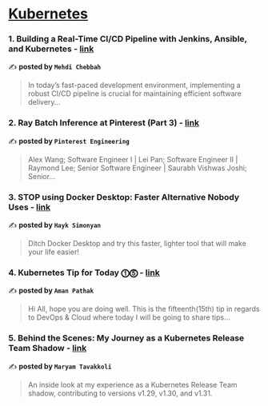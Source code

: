 
<h1><a href=https://medium.com/tag/kubernetes/recommended target="_blank" rel="noopener noreferrer">Kubernetes</a></h1>
<h3>1. Building a Real-Time CI/CD Pipeline with Jenkins, Ansible, and Kubernetes - <a href="https://medium.com/@mehdi.chebbah/building-a-real-time-ci-cd-pipeline-with-jenkins-ansible-and-kubernetes-f6f48f40e17f" target="_blank" rel="noopener noreferrer">link</a></h3>

✍️ **posted by `Mehdi Chebbah`**

<blockquote>In today’s fast-paced development environment, implementing a robust CI/CD pipeline is crucial for maintaining efficient software delivery…</blockquote>

<h3>2. Ray Batch Inference at Pinterest (Part 3) - <a href="https://medium.com/pinterest-engineering/ray-batch-inference-at-pinterest-part-3-4faeb652e385" target="_blank" rel="noopener noreferrer">link</a></h3>

✍️ **posted by `Pinterest Engineering`**

<blockquote>Alex Wang; Software Engineer I | Lei Pan; Software Engineer II | Raymond Lee; Senior Software Engineer | Saurabh Vishwas Joshi; Senior…</blockquote>

<h3>3. STOP using Docker Desktop: Faster Alternative Nobody Uses - <a href="https://medium.com/gitconnected/stop-using-docker-desktop-faster-alternative-nobody-uses-d36a64af09a6" target="_blank" rel="noopener noreferrer">link</a></h3>

✍️ **posted by `Hayk Simonyan`**

<blockquote>Ditch Docker Desktop and try this faster, lighter tool that will make your life easier!</blockquote>

<h3>4. Kubernetes Tip for Today ⓵⓹ - <a href="https://medium.com/@amanpathakdevops/kubernetes-tip-for-today-⓵⓹-e4e5665c7e4f" target="_blank" rel="noopener noreferrer">link</a></h3>

✍️ **posted by `Aman Pathak`**

<blockquote>Hi All, hope you are doing well. This is the fifteenth(15th) tip in regards to DevOps & Cloud where today I will be going to share tips…</blockquote>

<h3>5. Behind the Scenes: My Journey as a Kubernetes Release Team Shadow - <a href="https://medium.com/code-like-a-girl/behind-the-scenes-my-journey-as-a-kubernetes-release-team-shadow-630be70effb0" target="_blank" rel="noopener noreferrer">link</a></h3>

✍️ **posted by `Maryam Tavakkoli`**

<blockquote>An inside look at my experience as a Kubernetes Release Team shadow, contributing to versions v1.29, v1.30, and v1.31.</blockquote>


